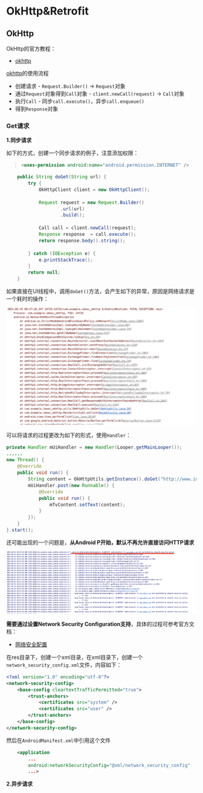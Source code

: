 # OkHttp&Retrofit



## OkHttp

OkHttp的官方教程：

+ [okhttp](https://square.github.io/okhttp/)

[okhttp](https://github.com/square/okhttp)的使用流程

+ 创建请求 - `Request.Builder()` -> `Request`对象
+ 通过`Request`对象得到`Call`对象 - `client.newCall(request)` -> `Call`对象
+ 执行`Call` - 同步`call.execute()`，异步`call.enqueue()`
+ 得到`Response`对象



### Get请求

**1.同步请求**

如下的方式，创建一个同步请求的例子，注意添加权限：

> ```xml
> <uses-permission android:name="android.permission.INTERNET" />
> ```

```java
    public String doGet(String url) {
        try {
            OkHttpClient client = new OkHttpClient();

            Request request = new Request.Builder()
                    .url(url)
                    .build();

            Call call = client.newCall(request);
            Response response  = call.execute();
            return response.body().string();

        } catch (IOException e) {
            e.printStackTrace();
        }
        return null;
    }
```

如果直接在UI线程中，调用`doGet()`方法，会产生如下的异常，原因是网络请求是一个耗时的操作：

![005](https://github.com/winfredzen/Android-Basic/blob/master/%E7%BD%91%E7%BB%9C/images/005.png)

可以将请求的过程更改为如下的形式，使用`Handler`：

```java
private Handler mUiHandler = new Handler(Looper.getMainLooper());
......
new Thread() {
    @Override
    public void run() {
        String content = OkHttpUtils.getInstance().doGet("http://www.imooc.com/api/okhttp/getmethod");
        mUiHandler.post(new Runnable() {
            @Override
            public void run() {
                mTvContent.setText(content);
            }
        });
    }
}.start();
```

还可能出现的一个问题是，**从Android P开始，默认不再允许直接访问HTTP请求**

![006](https://github.com/winfredzen/Android-Basic/blob/master/%E7%BD%91%E7%BB%9C/images/006.png)

**需要通过设置Network Security Configuration支持**，具体的过程可参考官方文档：

+ [网络安全配置](https://developer.android.com/training/articles/security-config?hl=zh-cn)

在res目录下，创建一个xml目录，在xml目录下，创建一个`network_security_config.xml`文件，内容如下：

```xml
<?xml version="1.0" encoding="utf-8"?>
<network-security-config>
    <base-config cleartextTrafficPermitted="true">
        <trust-anchors>
            <certificates src="system" />
            <certificates src="user" />
        </trust-anchors>
    </base-config>
</network-security-config>
```

然后在`AndroidManifest.xml`中引用这个文件

```xml
    <application
        ...
        android:networkSecurityConfig="@xml/network_security_config"
        ...>
```



**2.异步请求**











































